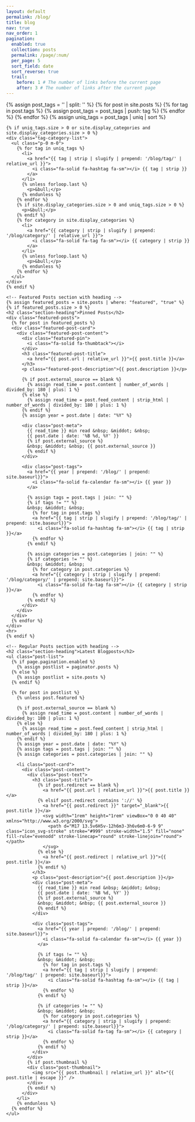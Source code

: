 ```yaml
---
layout: default
permalink: /blog/
title: blog
nav: true
nav_order: 1
pagination:
  enabled: true
  collection: posts
  permalink: /page/:num/
  per_page: 5
  sort_field: date
  sort_reverse: true
  trail:
    before: 1 # The number of links before the current page
    after: 3 # The number of links after the current page
---
```


<!DOCTYPE html>
<html lang="en">
<head>
  <meta charset="UTF-8">
  <meta name="viewport" content="width=device-width, initial-scale=1.0">
  <title>Blog</title>
  <style>
    /* Import elegant fonts */
    @import url('https://fonts.googleapis.com/css2?family=Playfair+Display:wght@400;500;600;700&family=Source+Sans+Pro:wght@300;400;600&display=swap');

    /* Base styling */
    .blog-wrapper {
      font-family: 'Source Sans Pro', var(--global-font-family), sans-serif;
      color: var(--global-text-color);
      max-width: 100%;
      margin: 0 auto;
    }

    /* Section headings */
    .section-heading {
      font-family: 'Playfair Display', var(--global-serif-font-family), serif;
      font-size: 2rem;
      font-weight: 600;
      margin: 2rem 0 1.5rem 0;
      text-align: center;
      color: var(--global-text-color);
    }

    /* Tags styling - matching project page */
    .tag-category-list {
      display: flex;
      justify-content: center;
      margin: 2rem 0;
    }

    .tag-category-list ul {
      display: flex;
      flex-wrap: wrap;
      gap: 0.5rem;
      justify-content: center;
      list-style: none;
    }

    .tag-category-list li {
      display: inline-block;
    }

    .tag-category-list a {
      display: inline-block;
      padding: 0.25rem 0.7rem;
      border-radius: 20px;
      font-size: 0.8rem;
      font-weight: 500;
      background-color: transparent;
      color: var(--global-theme-color);
      border: 1px solid var(--global-theme-color);
      text-decoration: none;
      transition: transform 0.2s ease;
    }

    .tag-category-list a:hover {
      transform: translateY(-2px);
    }

    .tag-category-list p {
      margin: 0 0.3rem;
      display: flex;
      align-items: center;
      color: var(--global-text-color-light);
    }

    /* Featured posts styling */
    .featured-posts {
      margin-bottom: 3rem;
    }

    .featured-post-card {
      background-color: var(--global-bg-color);
      border-radius: 12px;
      overflow: hidden;
      box-shadow: 0 4px 12px rgba(0, 0, 0, 0.05);
      transition: box-shadow 0.3s ease;
      margin-bottom: 1.5rem;
      border: 1px solid rgba(var(--global-theme-color-rgb), 0.2);
      position: relative;
      background-color: rgba(var(--global-theme-color-rgb), 0.05);
    }

    .featured-post-card:hover {
      box-shadow: 0 10px 20px rgba(0, 0, 0, 0.08);
    }

    .featured-post-content {
      padding: 1.5rem 2rem;
      position: relative;
    }

    .featured-pin {
      position: absolute;
      top: 1.5rem;
      right: 1.5rem;
      color: var(--global-theme-color);
      font-size: 1.2rem;
    }

    .featured-post-title {
      font-family: 'Playfair Display', var(--global-serif-font-family), serif;
      font-size: 1.7rem;
      font-weight: 600;
      margin: 0 0 0.6rem 0;
      letter-spacing: -0.02em;
      padding-right: 2rem;
    }

    .featured-post-title a {
      color: var(--global-text-color);
      text-decoration: none;
      transition: color 0.2s ease;
    }

    .featured-post-title a:hover {
      color: var(--global-theme-color);
    }

    .featured-post-description {
      font-size: 1rem;
      line-height: 1.6;
      margin-bottom: 1rem;
      color: var(--global-text-color-light);
    }

    /* Regular posts styling */
    .post-list {
      list-style: none;
      padding: 0;
      margin: 0;
      display: flex;
      flex-direction: column;
      gap: 1.5rem;
    }

    .post-card {
      background-color: var(--global-bg-color);
      border-radius: 12px;
      overflow: hidden;
      box-shadow: 0 4px 12px rgba(0, 0, 0, 0.05);
      transition: box-shadow 0.3s ease;
      border: 1px solid var(--global-divider-color);
    }

    .post-card:hover {
      box-shadow: 0 10px 20px rgba(0, 0, 0, 0.08);
    }

    .post-content {
      padding: 1.5rem 2rem;
      position: relative;
      display: flex;
      flex-direction: row;
    }

    .post-text {
      flex: 1;
      padding-right: 1rem;
    }

    .post-thumbnail {
      flex: 0 0 220px;
      height: 160px;
      overflow: hidden;
      border-radius: 8px;
    }

    .post-thumbnail img {
      width: 100%;
      height: 100%;
      object-fit: cover;
      object-position: center;
    }

    .post-title {
      font-family: 'Playfair Display', var(--global-serif-font-family), serif;
      font-size: 1.5rem;
      font-weight: 600;
      margin: 0 0 0.6rem 0;
      letter-spacing: -0.02em;
    }

    .post-title a {
      color: var(--global-text-color);
      text-decoration: none;
      transition: color 0.2s ease;
    }

    .post-title a:hover {
      color: var(--global-theme-color);
    }

    .post-description {
      font-size: 1rem;
      line-height: 1.6;
      margin-bottom: 1rem;
      color: var(--global-text-color-light);
    }

    .post-meta {
      display: flex;
      align-items: center;
      font-size: 0.9rem;
      color: var(--global-text-color-light);
      margin-bottom: 1.5rem;
      flex-wrap: wrap;
    }

    .post-meta a {
      color: var(--global-text-color-light);
      text-decoration: none;
      transition: color 0.2s ease;
    }

    .post-meta a:hover {
      color: var(--global-theme-color);
    }

    .post-tags {
      display: flex;
      flex-wrap: wrap;
      gap: 0.5rem;
      margin: 0;
      align-items: center;
    }

    .post-tags a {
      display: inline-flex;
      align-items: center;
      padding: 0.25rem 0.7rem;
      border-radius: 20px;
      font-size: 0.8rem;
      font-weight: 500;
      background-color: transparent;
      color: var(--global-theme-color);
      border: 1px solid var(--global-theme-color);
      text-decoration: none;
      transition: transform 0.2s ease;
    }

    .post-tags a:hover {
      transform: translateY(-2px);
    }

    .post-tags i {
      margin-right: 0.25rem;
    }

    /* Responsive adjustments */
    @media (max-width: 768px) {
      .post-content {
        flex-direction: column;
      }

      .post-text {
        padding-right: 0;
        margin-bottom: 1rem;
      }

      .post-thumbnail {
        flex: none;
        width: 100%;
        height: 180px;
        order: -1;
        margin-bottom: 1rem;
      }

      .tag-category-list ul {
        justify-content: center;
      }
    }
  </style>
</head>
<body>
  <div class="blog-wrapper">
    <!-- Tags and Categories section - using only existing tags from posts -->
    {% assign post_tags = '' | split: '' %}
    {% for post in site.posts %}
      {% for tag in post.tags %}
        {% assign post_tags = post_tags | push: tag %}
      {% endfor %}
    {% endfor %}
    {% assign uniq_tags = post_tags | uniq | sort %}
    
    {% if uniq_tags.size > 0 or site.display_categories and site.display_categories.size > 0 %}
    <div class="tag-category-list">
      <ul class="p-0 m-0">
        {% for tag in uniq_tags %}
          <li>
            <a href="{{ tag | strip | slugify | prepend: '/blog/tag/' | relative_url }}">
              <i class="fa-solid fa-hashtag fa-sm"></i> {{ tag | strip }}
            </a>
          </li>
          {% unless forloop.last %}
            <p>&bull;</p>
          {% endunless %}
        {% endfor %}
        {% if site.display_categories.size > 0 and uniq_tags.size > 0 %}
          <p>&bull;</p>
        {% endif %}
        {% for category in site.display_categories %}
          <li>
            <a href="{{ category | strip | slugify | prepend: '/blog/category/' | relative_url }}">
              <i class="fa-solid fa-tag fa-sm"></i> {{ category | strip }}
            </a>
          </li>
          {% unless forloop.last %}
            <p>&bull;</p>
          {% endunless %}
        {% endfor %}
      </ul>
    </div>
    {% endif %}

    <!-- Featured Posts section with heading -->
    {% assign featured_posts = site.posts | where: "featured", "true" %}
    {% if featured_posts.size > 0 %}
    <h2 class="section-heading">Pinned Posts</h2>
    <div class="featured-posts">
      {% for post in featured_posts %}
      <div class="featured-post-card">
        <div class="featured-post-content">
          <div class="featured-pin">
            <i class="fa-solid fa-thumbtack"></i>
          </div>
          <h3 class="featured-post-title">
            <a href="{{ post.url | relative_url }}">{{ post.title }}</a>
          </h3>
          <p class="featured-post-description">{{ post.description }}</p>
          
          {% if post.external_source == blank %}
            {% assign read_time = post.content | number_of_words | divided_by: 180 | plus: 1 %}
          {% else %}
            {% assign read_time = post.feed_content | strip_html | number_of_words | divided_by: 180 | plus: 1 %}
          {% endif %}
          {% assign year = post.date | date: "%Y" %}
          
          <div class="post-meta">
            {{ read_time }} min read &nbsp; &middot; &nbsp;
            {{ post.date | date: '%B %d, %Y' }}
            {% if post.external_source %}
            &nbsp; &middot; &nbsp; {{ post.external_source }}
            {% endif %}
          </div>
          
          <div class="post-tags">
            <a href="{{ year | prepend: '/blog/' | prepend: site.baseurl}}">
              <i class="fa-solid fa-calendar fa-sm"></i> {{ year }}
            </a>
            
            {% assign tags = post.tags | join: "" %}
            {% if tags != "" %}
            &nbsp; &middot; &nbsp;
              {% for tag in post.tags %}
              <a href="{{ tag | strip | slugify | prepend: '/blog/tag/' | prepend: site.baseurl}}">
                <i class="fa-solid fa-hashtag fa-sm"></i> {{ tag | strip }}</a>
              {% endfor %}
            {% endif %}
            
            {% assign categories = post.categories | join: "" %}
            {% if categories != "" %}
            &nbsp; &middot; &nbsp;
              {% for category in post.categories %}
              <a href="{{ category | strip | slugify | prepend: '/blog/category/' | prepend: site.baseurl}}">
                <i class="fa-solid fa-tag fa-sm"></i> {{ category | strip }}</a>
              {% endfor %}
            {% endif %}
          </div>
        </div>
      </div>
      {% endfor %}
    </div>
    <hr>
    {% endif %}

    <!-- Regular Posts section with heading -->
    <h2 class="section-heading">Latest Blogposts</h2>
    <ul class="post-list">
      {% if page.pagination.enabled %}
        {% assign postlist = paginator.posts %}
      {% else %}
        {% assign postlist = site.posts %}
      {% endif %}

      {% for post in postlist %}
        {% unless post.featured %}
        
        {% if post.external_source == blank %}
          {% assign read_time = post.content | number_of_words | divided_by: 180 | plus: 1 %}
        {% else %}
          {% assign read_time = post.feed_content | strip_html | number_of_words | divided_by: 180 | plus: 1 %}
        {% endif %}
        {% assign year = post.date | date: "%Y" %}
        {% assign tags = post.tags | join: "" %}
        {% assign categories = post.categories | join: "" %}
        
        <li class="post-card">
          <div class="post-content">
            <div class="post-text">
              <h3 class="post-title">
                {% if post.redirect == blank %}
                  <a href="{{ post.url | relative_url }}">{{ post.title }}</a>
                {% elsif post.redirect contains '://' %}
                  <a href="{{ post.redirect }}" target="_blank">{{ post.title }}</a>
                  <svg width="1rem" height="1rem" viewBox="0 0 40 40" xmlns="http://www.w3.org/2000/svg">
                    <path d="M17 13.5v6H5v-12h6m3-3h6v6m0-6-9 9" class="icon_svg-stroke" stroke="#999" stroke-width="1.5" fill="none" fill-rule="evenodd" stroke-linecap="round" stroke-linejoin="round"></path>
                  </svg>
                {% else %}
                  <a href="{{ post.redirect | relative_url }}">{{ post.title }}</a>
                {% endif %}
              </h3>
              <p class="post-description">{{ post.description }}</p>
              <div class="post-meta">
                {{ read_time }} min read &nbsp; &middot; &nbsp;
                {{ post.date | date: '%B %d, %Y' }}
                {% if post.external_source %}
                &nbsp; &middot; &nbsp; {{ post.external_source }}
                {% endif %}
              </div>
              
              <div class="post-tags">
                <a href="{{ year | prepend: '/blog/' | prepend: site.baseurl}}">
                  <i class="fa-solid fa-calendar fa-sm"></i> {{ year }}
                </a>
                
                {% if tags != "" %}
                &nbsp; &middot; &nbsp;
                  {% for tag in post.tags %}
                  <a href="{{ tag | strip | slugify | prepend: '/blog/tag/' | prepend: site.baseurl}}">
                    <i class="fa-solid fa-hashtag fa-sm"></i> {{ tag | strip }}</a>
                  {% endfor %}
                {% endif %}
                
                {% if categories != "" %}
                &nbsp; &middot; &nbsp;
                  {% for category in post.categories %}
                  <a href="{{ category | strip | slugify | prepend: '/blog/category/' | prepend: site.baseurl}}">
                    <i class="fa-solid fa-tag fa-sm"></i> {{ category | strip }}</a>
                  {% endfor %}
                {% endif %}
              </div>
            </div>
            {% if post.thumbnail %}
            <div class="post-thumbnail">
              <img src="{{ post.thumbnail | relative_url }}" alt="{{ post.title | escape }}" />
            </div>
            {% endif %}
          </div>
        </li>
        {% endunless %}
      {% endfor %}
    </ul>
  </div>

  <!-- Add FontAwesome for icons -->
  <script src="https://kit.fontawesome.com/your-code-here.js" crossorigin="anonymous"></script>
</body>
</html>